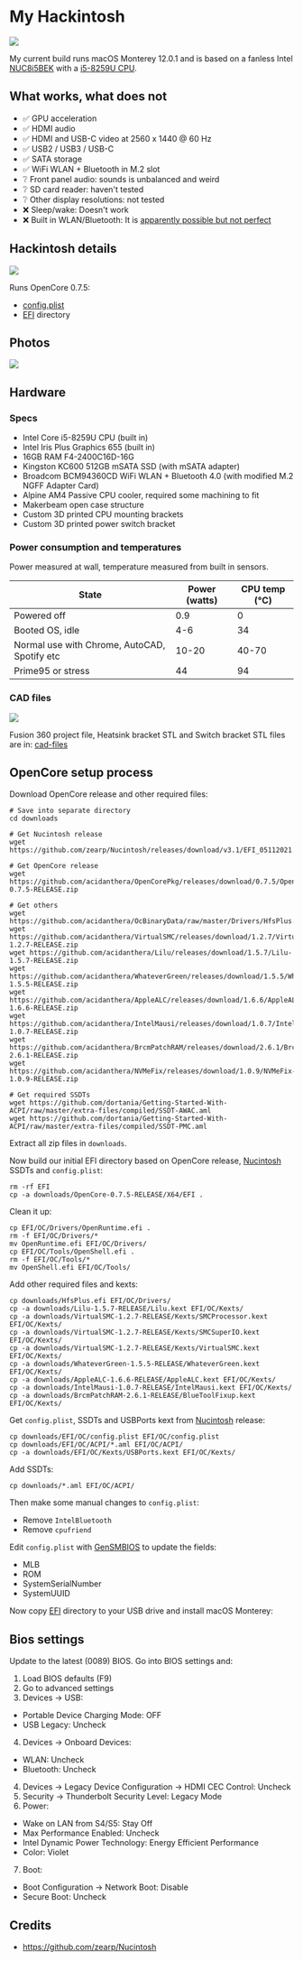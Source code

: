# My Hackintosh

![](img/7.jpg)

My current build runs macOS Monterey 12.0.1 and is based on a fanless Intel [NUC8i5BEK](https://ark.intel.com/content/www/us/en/ark/products/126147/intel-nuc-kit-nuc8i5bek.html) with a [i5-8259U CPU](https://ark.intel.com/content/www/us/en/ark/products/135935/intel-core-i58259u-processor-6m-cache-up-to-3-80-ghz.html).

## What works, what does not

- ✅ GPU acceleration
- ✅ HDMI audio
- ✅ HDMI and USB-C video at 2560 x 1440 @ 60 Hz
- ✅ USB2 / USB3 / USB-C
- ✅ SATA storage
- ✅ WiFi WLAN + Bluetooth in M.2 slot
- ❔ Front panel audio: sounds is unbalanced and weird
- ❔ SD card reader: haven't tested
- ❔ Other display resolutions: not tested
- ❌ Sleep/wake: Doesn't work
- ❌ Built in WLAN/Bluetooth: It is [apparently possible but not perfect](https://github.com/OpenIntelWireless/itlwm)

## Hackintosh details

![](img/mac-os-screenshot.png)

Runs OpenCore 0.7.5:

- [config.plist](EFI/OC/config.plist)
- [EFI](EFI) directory

## Photos

[![](img/more-photos.png)](img)

## Hardware

### Specs

- Intel Core i5-8259U CPU (built in)
- Intel Iris Plus Graphics 655 (built in)
- 16GB RAM F4-2400C16D-16G
- Kingston KC600 512GB mSATA SSD (with mSATA adapter)
- Broadcom BCM94360CD WiFi WLAN + Bluetooth 4.0 (with modified M.2 NGFF Adapter Card)
- Alpine AM4 Passive CPU cooler, required some machining to fit
- Makerbeam open case structure
- Custom 3D printed CPU mounting brackets
- Custom 3D printed power switch bracket

### Power consumption and temperatures

Power measured at wall, temperature measured from built in sensors.

| State                                        | Power (watts) | CPU temp (°C) |
|----------------------------------------------|---------------|---------------|
| Powered off                                  | 0.9           | 0             |
| Booted OS, idle                              | 4-6           | 34            |
| Normal use with Chrome, AutoCAD, Spotify etc | 10-20         | 40-70         |
| Prime95 or stress                            | 44            | 94            |

### CAD files

[![](img/cad-header.png)](#)

Fusion 360 project file, Heatsink bracket STL and Switch bracket STL files are in: [cad-files](cad-files)

## OpenCore setup process

Download OpenCore release and other required files:

```
# Save into separate directory
cd downloads

# Get Nucintosh release
wget https://github.com/zearp/Nucintosh/releases/download/v3.1/EFI_05112021.zip

# Get OpenCore release
wget https://github.com/acidanthera/OpenCorePkg/releases/download/0.7.5/OpenCore-0.7.5-RELEASE.zip

# Get others
wget https://github.com/acidanthera/OcBinaryData/raw/master/Drivers/HfsPlus.efi
wget https://github.com/acidanthera/VirtualSMC/releases/download/1.2.7/VirtualSMC-1.2.7-RELEASE.zip
wget https://github.com/acidanthera/Lilu/releases/download/1.5.7/Lilu-1.5.7-RELEASE.zip
wget https://github.com/acidanthera/WhateverGreen/releases/download/1.5.5/WhateverGreen-1.5.5-RELEASE.zip
wget https://github.com/acidanthera/AppleALC/releases/download/1.6.6/AppleALC-1.6.6-RELEASE.zip
wget https://github.com/acidanthera/IntelMausi/releases/download/1.0.7/IntelMausi-1.0.7-RELEASE.zip
wget https://github.com/acidanthera/BrcmPatchRAM/releases/download/2.6.1/BrcmPatchRAM-2.6.1-RELEASE.zip
wget https://github.com/acidanthera/NVMeFix/releases/download/1.0.9/NVMeFix-1.0.9-RELEASE.zip

# Get required SSDTs
wget https://github.com/dortania/Getting-Started-With-ACPI/raw/master/extra-files/compiled/SSDT-AWAC.aml
wget https://github.com/dortania/Getting-Started-With-ACPI/raw/master/extra-files/compiled/SSDT-PMC.aml
```

Extract all zip files in `downloads`.

Now build our initial EFI directory based on OpenCore release, [Nucintosh](https://github.com/zearp/Nucintosh) SSDTs and `config.plist`:

```
rm -rf EFI
cp -a downloads/OpenCore-0.7.5-RELEASE/X64/EFI .
```

Clean it up:

```
cp EFI/OC/Drivers/OpenRuntime.efi .
rm -f EFI/OC/Drivers/*
mv OpenRuntime.efi EFI/OC/Drivers/
cp EFI/OC/Tools/OpenShell.efi .
rm -f EFI/OC/Tools/*
mv OpenShell.efi EFI/OC/Tools/
```

Add other required files and kexts:

```
cp downloads/HfsPlus.efi EFI/OC/Drivers/
cp -a downloads/Lilu-1.5.7-RELEASE/Lilu.kext EFI/OC/Kexts/
cp -a downloads/VirtualSMC-1.2.7-RELEASE/Kexts/SMCProcessor.kext EFI/OC/Kexts/
cp -a downloads/VirtualSMC-1.2.7-RELEASE/Kexts/SMCSuperIO.kext EFI/OC/Kexts/
cp -a downloads/VirtualSMC-1.2.7-RELEASE/Kexts/VirtualSMC.kext EFI/OC/Kexts/
cp -a downloads/WhateverGreen-1.5.5-RELEASE/WhateverGreen.kext EFI/OC/Kexts/
cp -a downloads/AppleALC-1.6.6-RELEASE/AppleALC.kext EFI/OC/Kexts/
cp -a downloads/IntelMausi-1.0.7-RELEASE/IntelMausi.kext EFI/OC/Kexts/
cp -a downloads/BrcmPatchRAM-2.6.1-RELEASE/BlueToolFixup.kext EFI/OC/Kexts/
```

Get `config.plist`, SSDTs and USBPorts kext from [Nucintosh](https://github.com/zearp/Nucintosh) release:

```
cp downloads/EFI/OC/config.plist EFI/OC/config.plist
cp downloads/EFI/OC/ACPI/*.aml EFI/OC/ACPI/
cp -a downloads/EFI/OC/Kexts/USBPorts.kext EFI/OC/Kexts/
```

Add SSDTs:

```
cp downloads/*.aml EFI/OC/ACPI/
```

Then make some manual changes to `config.plist`:

- Remove `IntelBluetooth`
- Remove `cpufriend`

Edit `config.plist` with [GenSMBIOS](https://github.com/corpnewt/GenSMBIOS) to update the fields:

- MLB
- ROM
- SystemSerialNumber
- SystemUUID

Now copy [EFI](EFI) directory to your USB drive and install macOS Monterey:

## Bios settings

Update to the latest (0089) BIOS. Go into BIOS settings and:

1. Load BIOS defaults (F9)
2. Go to advanced settings
3. Devices -> USB:
  - Portable Device Charging Mode: OFF
  - USB Legacy: Uncheck
4. Devices -> Onboard Devices:
  - WLAN: Uncheck
  - Bluetooth: Uncheck
4. Devices -> Legacy Device Configuration -> HDMI CEC Control: Uncheck
5. Security -> Thunderbolt Security Level: Legacy Mode
6. Power:
  - Wake on LAN from S4/S5: Stay Off
  - Max Performance Enabled: Uncheck
  - Intel Dynamic Power Technology: Energy Efficient Performance
  - Color: Violet
7. Boot:
  - Boot Configuration -> Network Boot: Disable
  - Secure Boot: Uncheck

## Credits

- https://github.com/zearp/Nucintosh
